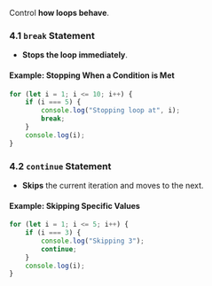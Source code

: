 Control **how loops behave**.

### **4.1 `break` Statement**

- **Stops the loop immediately**.

#### **Example: Stopping When a Condition is Met**

```js
for (let i = 1; i <= 10; i++) {
    if (i === 5) {
        console.log("Stopping loop at", i);
        break;
    }
    console.log(i);
}
```

### **4.2 `continue` Statement**

- **Skips** the current iteration and moves to the next.

#### **Example: Skipping Specific Values**

```js
for (let i = 1; i <= 5; i++) {
    if (i === 3) {
        console.log("Skipping 3");
        continue;
    }
    console.log(i);
}
```
